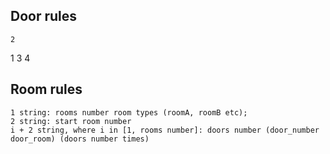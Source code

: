## Door rules
    2
1       3
    4

## Room rules
    1 string: rooms number room types (roomA, roomB etc);
    2 string: start room number
    i + 2 string, where i in [1, rooms number]: doors number (door_number door_room) (doors number times)
